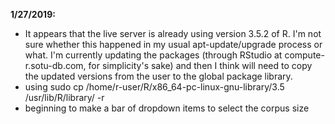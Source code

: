 **1/27/2019:**
- It appears that the live server is already using version 3.5.2 of R. I'm not sure whether this happened in my usual apt-update/upgrade process or what. I'm currently updating the packages (through RStudio at compute-r.sotu-db.com, for simplicity's sake) and then I think will need to copy the updated versions from the user to the global package library.
- using sudo cp /home/r-user/R/x86_64-pc-linux-gnu-library/3.5 /usr/lib/R/library/ -r
- beginning to make a bar of dropdown items to select the corpus size
